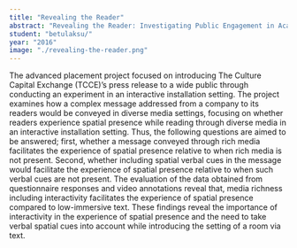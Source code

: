 ```yaml
---
title: "Revealing the Reader"
abstract: "Revealing the Reader: Investigating Public Engagement in Academics and Creatives Network through Interactive Performance"
student: "betulaksu/"
year: "2016"
image: "./revealing-the-reader.png"
---
```

The advanced placement project focused on introducing The Culture Capital Exchange (TCCE)’s press release to a wide public through conducting an experiment in an interactive installation setting. The project examines how a complex message addressed from a company to its readers would be conveyed in diverse media settings, focusing on whether readers experience spatial presence while reading through diverse media in an interactive installation setting. Thus, the following questions are aimed to be answered; first, whether a message conveyed through rich media facilitates the experience of spatial presence relative to when rich media is not present. Second, whether including spatial verbal cues in the message would facilitate the experience of spatial presence relative to when such verbal cues are not present. The evaluation of the data obtained from questionnaire responses and video annotations reveal that, media richness including interactivity facilitates the experience of spatial presence compared to low-immersive text. These findings reveal the importance of interactivity in the experience of spatial presence and the need to take verbal spatial cues into account while introducing the setting of a room via text.